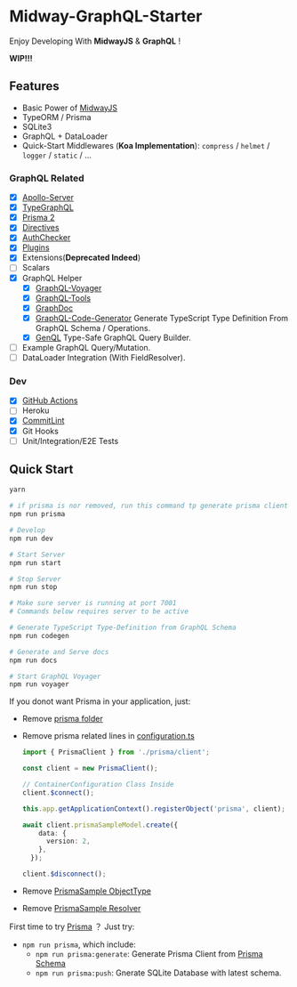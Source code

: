# Midway-GraphQL-Starter

Enjoy Developing With **MidwayJS** & **GraphQL** !

**WIP!!!**

## Features

- Basic Power of [MidwayJS](https://www.yuque.com/midwayjs/midway_v2)
- TypeORM / Prisma
- SQLite3
- GraphQL + DataLoader
- Quick-Start Middlewares (**Koa Implementation**): `compress` / `helmet` / `logger` / `static` / ...

### GraphQL Related

- [x] [Apollo-Server](https://www.apollographql.com/docs/apollo-server/)
- [x] [TypeGraphQL](https://typegraphql.com/)
- [x] [Prisma 2](https://www.prisma.io/)
- [x] [Directives](src/directives/)
- [x] [AuthChecker](src/utils/authChecker.ts)
- [x] [Plugins](src/plugins/)
- [x] Extensions(**Deprecated Indeed**)
- [ ] Scalars
- [x] GraphQL Helper
  - [x] [GraphQL-Voyager](https://github.com/APIs-guru/graphql-voyager)
  - [x] [GraphQL-Tools](https://www.graphql-tools.com)
  - [x] [GraphDoc](https://github.com/2fd/graphdoc)
  - [x] [GraphQL-Code-Generator](https://github.com/dotansimha/graphql-code-generator) Generate TypeScript Type Definition From GraphQL Schema / Operations.
  - [x] [GenQL](https://github.com/remorses/genql) Type-Safe GraphQL Query Builder.
- [ ] Example GraphQL Query/Mutation.
- [ ] DataLoader Integration (With FieldResolver).

### Dev

- [x] [GitHub Actions](.github/workflows/server.yml)
- [ ] Heroku
- [x] [CommitLint](.commitlintrc.js)
- [x] Git Hooks
- [ ] Unit/Integration/E2E Tests

## Quick Start

```bash
yarn

# if prisma is nor removed, run this command tp generate prisma client
npm run prisma

# Develop
npm run dev

# Start Server
npm run start

# Stop Server
npm run stop

# Make sure server is running at port 7001
# Commands below requires server to be active

# Generate TypeScript Type-Definition from GraphQL Schema
npm run codegen

# Generate and Serve docs
npm run docs

# Start GraphQL Voyager
npm run voyager
```

If you donot want Prisma in your application, just:

- Remove [prisma folder](src/prisma)
- Remove prisma related lines in [configuration.ts](src/configuration.ts)

  ```typescript
  import { PrismaClient } from './prisma/client';

  const client = new PrismaClient();

  // ContainerConfiguration Class Inside
  client.$connect();

  this.app.getApplicationContext().registerObject('prisma', client);

  await client.prismaSampleModel.create({
      data: {
        version: 2,
      },
    });

  client.$disconnect();
  ```

- Remove [PrismaSample ObjectType](src/graphql/prisma.type.ts)
- Remove [PrismaSample Resolver](src/resolvers/prisma.resolver.ts)

First time to try [Prisma](https://www.prisma.io/) ？ Just try:

- `npm run prisma`, which include:
  - `npm run prisma:generate`: Generate Prisma Client from [Prisma Schema](src/prisma/schema.prisma)
  - `npm run prisma:push`: Gnerate SQLite Database with latest schema.
